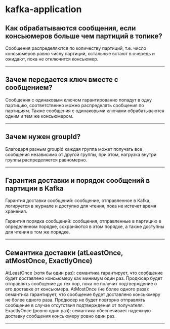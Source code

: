 # kafka-application
## Как обрабатываются сообщения, если консьюмеров больше чем партиций в топике?
  Сообщения распределяются по количеству партиций, т.е. число консьюмеров равно числу партиций, остальные встают в очередь и ожидают, пока не отключится консьюмер.
______________________________________________________________________________
## Зачем передается ключ вместе с сообщением?
  Сообщения с одинаковым ключом гарантированно попадут в одну партицию, соответственно можно распределять сообщения по партициям. Также сообщения с одинаковыми ключами обрабатываются одним и тем же консьюмером.
______________________________________________________________________________
## Зачем нужен groupId?
  Благодаря разным groupId каждая группа может получать все сообщения независимо от другой группы, при этом, нагрузка внутри группы распределяется равномерно.
_____________________________________________________________________________
## Гарантия доставки и порядок сообщений в партиции в Kafka
  Гарантия доставки сообщений: сообщение, отправленное в Kafka, логируется в журнале и доступно для чтения, пока не истечет время хранения.

  Гарантия порядка сообщений: сообщения, отправленные в партицию в определенном порядке, сохраняются в этом порядке, а также доступны для чтения в том же порядке.
_____________________________________________________________________________
## Семантика доставки (atLeastOnce, atMostOnce, ExactlyOnce)
  AtLeastOnce (хотя бы один раз): семантика гарантирует, что сообщение будет доставлено консьюмеру как минимум один раз. Продюсер будет отправлять сообщение до тех пор, пока не получит подтверждение о его доставке от консьюмера.
  AtMostOnce (не более одного раза): семантика гарантирует, что сообщение будет доставлено консьюмеру не более одного раза. Продюсер не будет повторно отправлять сообщение в случае отсутствия подтверждения от получателя.
  ExactlyOnce (ровно один раз): семантика обеспечивает надежную доставку сообщения консьюмеру ровно один раз.
_____________________________________________________________________________
